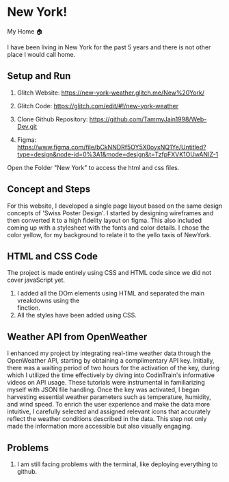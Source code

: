 # New York!
My Home 🏠

I have been living in New York for the past 5 years and there is not other place I would call home.

## Setup and Run
1. Glitch Website: https://new-york-weather.glitch.me/New%20York/
2. Glitch Code: https://glitch.com/edit/#!/new-york-weather
3. Clone Github Repository: https://github.com/TammyJain1998/Web-Dev.git

4. Figma: https://www.figma.com/file/bCkNNDRf5OY5X0oyxNQ1Ye/Untitled?type=design&node-id=0%3A1&mode=design&t=TzfpFXVK1OUwANIZ-1

Open the Folder "New York" to access the html and css files.

## Concept and Steps
For this website, I developed a single page layout based on the same design concepts of 'Swiss Poster Design'.
I started by designing wireframes and then converted it to a high fidelity layout on figma. This also included coming up with a stylesheet with the fonts and color details.
I chose the color yellow, for my background to relate it to the yello taxis of NewYork.

## HTML and CSS Code
The project is made entirely using CSS and HTML code since we did not cover javaScript yet.
1. I added all the DOm elements using HTML and separated the main vreakdowns using the <div></div> finction.
2. All the styles have been added using CSS.

## Weather API from OpenWeather
I enhanced my project by integrating real-time weather data through the OpenWeather API, starting by obtaining a complimentary API key. Initially, there was a waiting period of two hours for the activation of the key, during which I utilized the time effectively by diving into CodinTrain's informative videos on API usage. These tutorials were instrumental in familiarizing myself with JSON file handling. Once the key was activated, I began harvesting essential weather parameters such as temperature, humidity, and wind speed. To enrich the user experience and make the data more intuitive, I carefully selected and assigned relevant icons that accurately reflect the weather conditions described in the data. This step not only made the information more accessible but also visually engaging.

## Problems
1. I am still facing problems with the terminal, like deploying everything to github.

